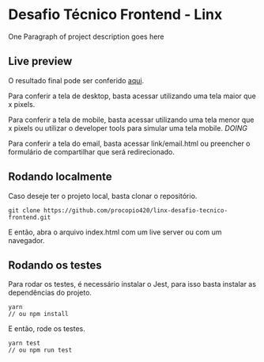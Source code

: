 # Desafio Técnico Frontend - Linx

One Paragraph of project description goes here

## Live preview

O resultado final pode ser conferido [aqui](https://linx-desafio-tecnico-frontend.vercel.app/).

Para conferir a tela de desktop, basta acessar utilizando uma tela maior que x pixels.

Para conferir a tela de mobile, basta acessar utilizando uma tela menor que x pixels ou utilizar o developer tools para simular uma tela mobile. *DOING*

Para conferir a tela do email, basta acessar link/email.html ou preencher o formulário de compartilhar que será redirecionado.

## Rodando localmente

Caso deseje ter o projeto local, basta clonar o repositório.

```
git clone https://github.com/procopio420/linx-desafio-tecnico-frontend.git
```

E então, abra o arquivo index.html com um live server ou com um navegador.

## Rodando os testes

Para rodar os testes, é necessário instalar o Jest, para isso basta instalar as dependências do projeto.

```
yarn
// ou npm install
```

E então, rode os testes.

```
yarn test
// ou npm run test
```
